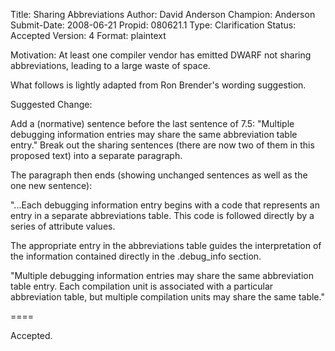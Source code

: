 Title:       Sharing Abbreviations
Author:      David Anderson
Champion:    Anderson
Submit-Date: 2008-06-21
Propid:      080621.1
Type:        Clarification
Status:      Accepted
Version:     4
Format:      plaintext

Motivation:
At least one compiler vendor has emitted DWARF not
sharing abbreviations, leading to a large waste of space.

What follows is lightly adapted from Ron Brender's wording suggestion.

Suggested Change:

Add a (normative) sentence before the last sentence of 7.5:
"Multiple debugging information entries may share the same abbreviation
table entry."   Break out the sharing sentences (there are now two of them
in this proposed text) into a separate paragraph.

The  paragraph then ends (showing unchanged sentences
as well as the one new sentence):

 "...Each debugging information entry begins with a code that represents
   an entry in a separate abbreviations table. This code is followed directly
   by a series of attribute values.

   The appropriate entry in the abbreviations table guides the 
   interpretation of the information contained directly in the 
   .debug_info section.

   "Multiple debugging information entries may share the same 
   abbreviation table entry.  Each compilation unit is associated with 
   a particular abbreviation table, but multiple  compilation units may 
   share the same table."

====

Accepted.
